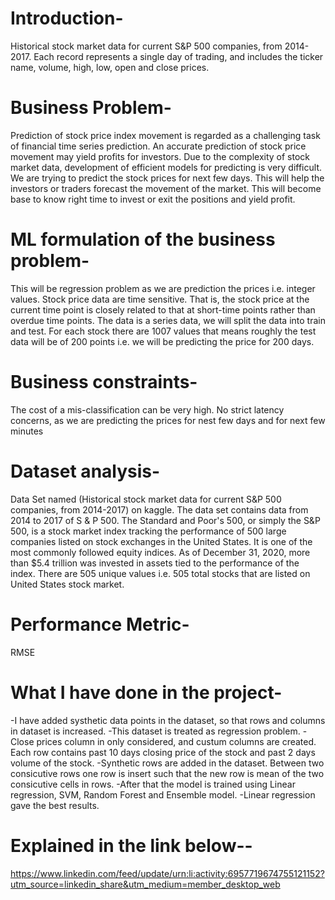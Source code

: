 # Introduction-

Historical stock market data for current S&P 500 companies, from 2014-2017. Each record represents a single day of trading, and includes the ticker name, volume, high, low, open and close prices.

# Business Problem-

Prediction of stock price index movement is regarded as a challenging task of financial time series prediction. An accurate prediction of stock price movement may yield profits for investors. Due to the complexity of stock market data, development of efficient models for predicting is very difficult.
We are trying to predict the stock prices for next few days. This will help the investors or traders forecast the movement of the market. This will become base to know right time to invest or exit the positions and yield profit.

# ML formulation of the business problem-

This will be regression problem as we are prediction the prices i.e. integer values. 
Stock price data are time sensitive. That is, the stock price at the current time point is closely related to that at short-time points rather than overdue time points. The data is a series data, we will split the data into train and test. For each stock there are 1007 values that means roughly the test data will be of 200 points i.e. we will be predicting the price for 200 days. 

# Business constraints-

The cost of a mis-classification can be very high.
No strict latency concerns, as we are predicting the prices for nest few days and for next few minutes

# Dataset analysis-

Data Set named (Historical stock market data for current S&P 500 companies, from 2014-2017) on kaggle. The data set contains data from 2014 to 2017 of S & P 500. The Standard and Poor's 500, or simply the S&P 500, is a stock market index tracking the performance of 500 large companies listed on stock exchanges in the United States. It is one of the most commonly followed equity indices. As of December 31, 2020, more than $5.4 trillion was invested in assets tied to the performance of the index. There are 505 unique values i.e. 505 total stocks that are listed on United States stock market.

# Performance Metric-

RMSE


# What I have done in the project-

-I have added systhetic data points in the dataset, so that rows and columns in dataset is increased. 
-This dataset is treated as regression problem. 
-Close prices column in only considered, and custum columns are created. Each row contains past 10 days closing price of the stock and past 2 days volume of the stock. 
-Synthetic rows are added in the dataset. Between two consicutive rows one row is insert such that the new row is mean of the two consicutive cells in rows.
-After that the model is trained using Linear regression, SVM, Random Forest and Ensemble model.
-Linear regression gave the best results.

# Explained in the link below--
https://www.linkedin.com/feed/update/urn:li:activity:6957719674755121152?utm_source=linkedin_share&utm_medium=member_desktop_web
